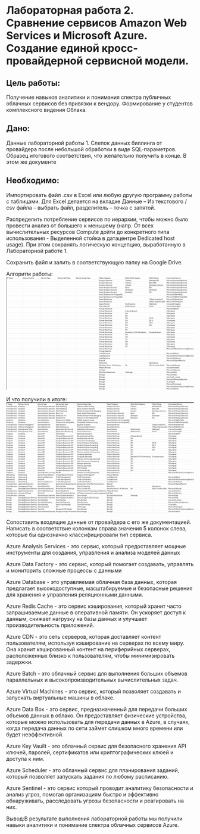 # Лабораторная работа 2. Сравнение сервисов Amazon Web Services и Microsoft Azure. Создание единой кросс-провайдерной сервисной модели.
## Цель работы:

Получение навыков аналитики и понимания спектра публичных облачных сервисов без привязки к вендору. Формирование у студентов комплексного видения Облака.

## Дано:

Данные лабораторной работы 1. Слепок данных биллинга от провайдера после небольшой обработки в виде SQL-параметров. Образец итогового соответствия, что желательно получить в конце. В этом же документе

## Необходимо:

Импортировать файл .csv в Excel или любую другую программу работы с таблицами. Для Excel делается на вкладке Данные – Из текстового / csv файла – выбрать файл, разделитель – точка с запятой.

Распределить потребление сервисов по иерархии, чтобы можно было провести анализ от большего к меньшему (напр. От всех вычислительных ресурсов Compute дойти до конкретного типа использования - Выделенной стойка в датацентре Dedicated host usage). При этом сохранять логическую концепцию, выработанную в Лабораторной работе 1.

Сохранить файл и залить в соответствующую папку на Google Drive.

Алгоритм работы:
![](https://github.com/Nadezhda-hp/AWS-2.md/blob/main/F0C53671-F7A0-4E2F-BD49-4C64177F0BC3_1_201_a.jpeg)

И что получили в итоге:
![](https://github.com/Nadezhda-hp/AWS-2.md/blob/main/clouds/195C9D8E-EA7F-4B69-9500-84C1A78DEE43_1_201_a.jpeg)


Сопоставить входящие данные от провайдера с его же документацией. Написать в соответствие колонкам справа значения 5 колонок слева, которые бы однозначно классифицировали тип сервиса.

Azure Analysis Services - это сервис, который предоставляет мощные инструменты для создания, управления и анализа моделей данных

Azure Data Factory - это сервис, который помогает создавать, управлять и мониторить сложные процессы с данными

Azure Database - это управляемая облачная база данных, которая предлагает высокодоступные, масштабируемые и безопасные решения для хранения и управления реляционными данными.

Azure Redis Cache - это сервис кэширования, который хранит часто запрашиваемые данные в оперативной памяти. Он ускоряет доступ к данным, снижает нагрузку на базы данных и улучшает производительность приложений.

Azure CDN - это сеть серверов, которая доставляет контент пользователям, используя кэширование на серверах по всему миру. Она хранит кэшированный контент на периферийных серверах, расположенных близко к пользователям, чтобы минимизировать задержки.

Azure Batch - это облачный сервис для выполнения больших объемов параллельных и высокопроизводительных вычислительных задач.

Azure Virtual Machines - это сервис, который позволяет создавать и запускать виртуальные машины в облаке.

Azure Data Box - это сервис, предназначенный для передачи больших объемов данных в облако. Он предоставляет физические устройства, которые можно использовать для передачи данных в Azure, в случаях, когда передача данных по сети займет слишком много времени или будет неэффективной.

Azure Key Vauilt - это облачный сервис для безопасного хранения API ключей, паролей, сертификатов или криптографических клюей и доступа к ним.

Azure Scheduler - это облачный сервис для планирования заданий, который позволяет запускать задания по любому расписанию.

Azure Sentinel - это сервис который проводит аналитику безопасности и анализ угроз, помогая организациям быстро и эффективно обнаруживать, расследовать угрозы безопасности и реагировать на них.

Вывод:В результате выполнения лабораторной работы мы получили навыки аналитики и понимание спектра облачных сервисов Azure.
